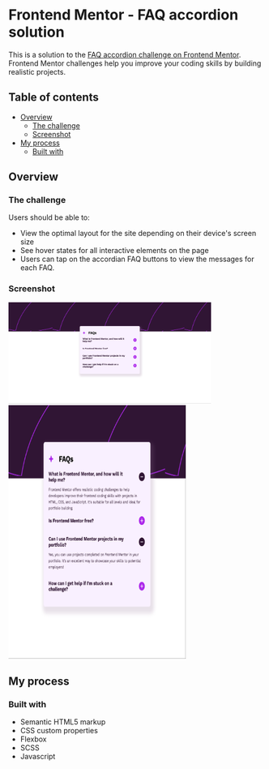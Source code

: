 # Frontend Mentor - FAQ accordion solution

This is a solution to the [FAQ accordion challenge on Frontend Mentor](https://www.frontendmentor.io/challenges/faq-accordion-wyfFdeBwBz). Frontend Mentor challenges help you improve your coding skills by building realistic projects. 

## Table of contents

- [Overview](#overview)
  - [The challenge](#the-challenge)
  - [Screenshot](#screenshot)
- [My process](#my-process)
  - [Built with](#built-with)

## Overview

### The challenge

Users should be able to:

- View the optimal layout for the site depending on their device's screen size
- See hover states for all interactive elements on the page
- Users can tap on the accordian FAQ buttons to view the messages for each FAQ. 

### Screenshot

<img src="./image.png" alt="desktop view" width="400" height="200" />
<img src="./image-1.png" alt="mobile view" width="350" height="500" />

## My process

### Built with

- Semantic HTML5 markup
- CSS custom properties
- Flexbox
- SCSS
- Javascript
 
